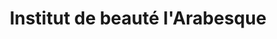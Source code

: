 ---
title: "Institut de beauté l'Arabesque"
url: /coume/institut-de-beaute-larabesque/
shop: Kosmetik
---